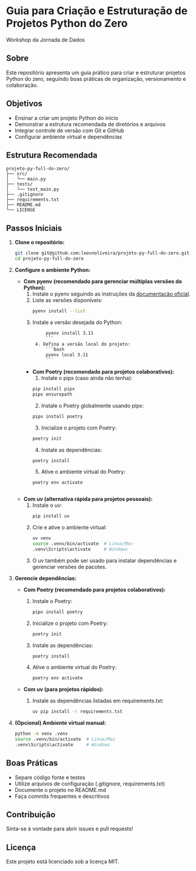 # Guia para Criação e Estruturação de Projetos Python do Zero

Workshop da Jornada de Dados

## Sobre

Este repositório apresenta um guia prático para criar e estruturar projetos Python do zero, seguindo boas práticas de organização, versionamento e colaboração.

## Objetivos

- Ensinar a criar um projeto Python do início
- Demonstrar a estrutura recomendada de diretórios e arquivos
- Integrar controle de versão com Git e GitHub
- Configurar ambiente virtual e dependências

## Estrutura Recomendada

```
projeto-py-full-do-zero/
├── src/
│   └── main.py
├── tests/
│   └── test_main.py
├── .gitignore
├── requirements.txt
├── README.md
└── LICENSE
```

## Passos Iniciais

1. **Clone o repositório:**
    ```bash
    git clone git@github.com:leovnoliveira/projeto-py-full-do-zero.git
    cd projeto-py-full-do-zero
    ```

2. **Configure o ambiente Python:**

    - **Com pyenv (recomendado para gerenciar múltiplas versões do Python):**
        1. Instale o pyenv seguindo as instruções da [documentação oficial](https://github.com/pyenv/pyenv#installation).
        2. Liste as versões disponíveis:
            ```bash
            pyenv install --list
            ```
        3. Instale a versão desejada do Python:
            ```bash
                 pyenv install 3.11
                 ```
             4. Defina a versão local do projeto:
                 ```bash
                 pyenv local 3.11
                 ```

        - **Com Poetry (recomendado para projetos colaborativos):**
            1. Instale o pipx (caso ainda não tenha):
             ```bash
             pip install pipx
             pipx ensurepath
             ```
            2. Instale o Poetry globalmente usando pipx:
             ```bash
             pipx install poetry
             ```
            3. Inicialize o projeto com Poetry:
             ```bash
             poetry init
             ```
            4. Instale as dependências:
             ```bash
             poetry install
             ```
            5. Ative o ambiente virtual do Poetry:
             ```bash
             poetry env activate
             ```
            ```

    - **Com uv (alternativa rápida para projetos pessoais):**
        1. Instale o uv:
            ```bash
            pip install uv
            ```
        2. Crie e ative o ambiente virtual:
            ```bash
            uv venv
            source .venv/bin/activate  # Linux/Mac
            .venv\Scripts\activate     # Windows
            ```
        3. O uv também pode ser usado para instalar dependências e gerenciar versões de pacotes.

3. **Gerencie dependências:**

    - **Com Poetry (recomendado para projetos colaborativos):**
        1. Instale o Poetry:
            ```bash
            pipx install poetry
            ```
        2. Inicialize o projeto com Poetry:
            ```bash
            poetry init
            ```
        3. Instale as dependências:
            ```bash
            poetry install
            ```
        4. Ative o ambiente virtual do Poetry:
            ```bash
            poetry env activate
            ```

    - **Com uv (para projetos rápidos):**
        1. Instale as dependências listadas em requirements.txt:
            ```bash
            uv pip install -r requirements.txt
            ```

4. **(Opcional) Ambiente virtual manual:**
    ```bash
    python -m venv .venv
    source .venv/bin/activate  # Linux/Mac
    .venv\Scripts\activate     # Windows
    ```

## Boas Práticas

- Separe código fonte e testes
- Utilize arquivos de configuração (.gitignore, requirements.txt)
- Documente o projeto no README.md
- Faça commits frequentes e descritivos

## Contribuição

Sinta-se à vontade para abrir issues e pull requests!

## Licença

Este projeto está licenciado sob a licença MIT.